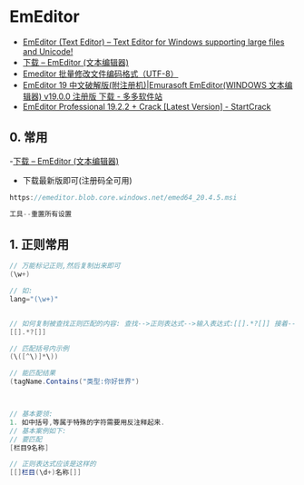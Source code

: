 # EmEditor

- [EmEditor (Text Editor) &#8211; Text Editor for Windows supporting large files and Unicode!](https://www.emeditor.com/)
- [下载 &#8211; EmEditor (文本编辑器)](https://zh-cn.emeditor.com/download/)
- [Emeditor 批量修改文件编码格式（UTF-8）](https://www.cnblogs.com/EasonJim/p/6241840.html)
- [EmEditor 19 中文破解版(附注册机)|Emurasoft EmEditor(WINDOWS 文本编辑器) v19.0.0 注册版 下载 - 多多软件站](http://www.ddooo.com/softdown/150087.htm)
- [EmEditor Professional 19.2.2 + Crack [Latest Version] - StartCrack](https://startcrack.com/emeditor-professional-crack/)

## 0. 常用

-[下载 &#8211; EmEditor (文本编辑器)](https://zh-cn.emeditor.com/download/)

- 下载最新版即可(注册码全可用)

```c#
https://emeditor.blob.core.windows.net/emed64_20.4.5.msi

工具--重置所有设置
```

## 1. 正则常用

```c#
// 万能标记正则,然后复制出来即可
(\w+)

// 如:
lang="(\w+)"


// 如何复制被查找正则匹配的内容: 查找-->正则表达式-->输入表达式:[[].*?[]] 接着-->全部选择(A) 然后键盘Ctrl+C 复制 即可
[[].*?[]]

// 匹配括号内示例
(\([^\)]*\))

// 能匹配结果
(tagName.Contains("类型:你好世界")



// 基本要领:
1. 如中括号,等属于特殊的字符需要用反注释起来.
// 基本案例如下:
// 要匹配
[栏目9名称]

// 正则表达式应该是这样的
[[]栏目(\d+)名称[]]


```
